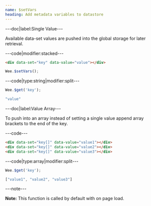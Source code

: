 ```yaml
---
name: $setVars
heading: Add metadata variables to datastore
---
```


---doc|label:Single Value---

Available data-set values are pushed into the global storage for later retrieval.

---code|modifier:stacked---

```html
<div data-set="key" data-value="value"></div>
```

```javascript
Wee.$setVars();
```

---code|type:string|modifier:split---

```javascript
Wee.$get('key');
```

```javascript
"value"
```

---doc|label:Value Array---

To push into an array instead of setting a single value append array brackets to the end of the key.

---code---

```html
<div data-set="key[]" data-value="value1"></div>
<div data-set="key[]" data-value="value2"></div>
<div data-set="key[]" data-value="value3"></div>
```

---code|type:array|modifier:split---

```javascript
Wee.$get('key');
```

```javascript
["value1", "value2", "value3"]
```

---note---

**Note:** This function is called by default with on page load.